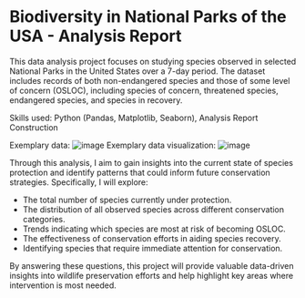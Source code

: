 # Biodiversity in National Parks of the USA - Analysis Report

This data analysis project focuses on studying species observed in selected National Parks in the United States over a 7-day period. The dataset includes records of both non-endangered species and those of some level of concern (OSLOC), including species of concern, threatened species, endangered species, and species in recovery.

Skills used: Python (Pandas, Matplotlib, Seaborn), Analysis Report Construction

Exemplary data:
![image](https://github.com/user-attachments/assets/8dff89d7-13e9-4171-b4c1-3c0cb3670360)
Exemplary data visualization:
![image](https://github.com/user-attachments/assets/04faacf2-07be-40f1-99e2-58cf24ffa58e)

Through this analysis, I aim to gain insights into the current state of species protection and identify patterns that could inform future conservation strategies. Specifically, I will explore:

- The total number of species currently under protection.
- The distribution of all observed species across different conservation categories.  
- Trends indicating which species are most at risk of becoming OSLOC.  
- The effectiveness of conservation efforts in aiding species recovery.  
- Identifying species that require immediate attention for conservation.  

By answering these questions, this project will provide valuable data-driven insights into wildlife preservation efforts and help highlight key areas where intervention is most needed.
